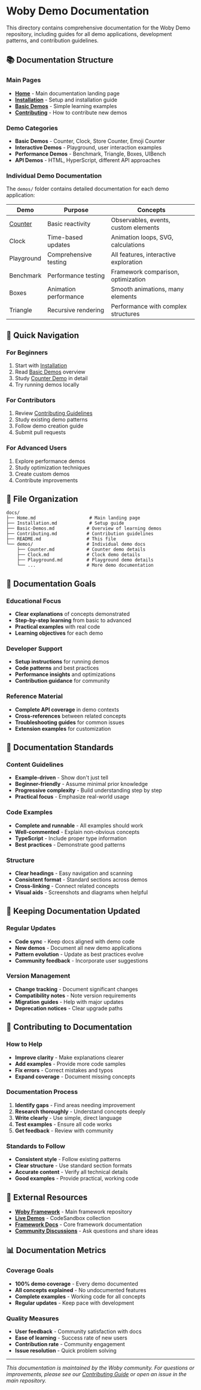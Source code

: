 # Woby Demo Documentation

This directory contains comprehensive documentation for the Woby Demo repository, including guides for all demo applications, development patterns, and contribution guidelines.

## 📚 Documentation Structure

### Main Pages
- **[Home](./Home.md)** - Main documentation landing page
- **[Installation](./Installation.md)** - Setup and installation guide
- **[Basic Demos](./Basic-Demos.md)** - Simple learning examples
- **[Contributing](./Contributing.md)** - How to contribute new demos

### Demo Categories
- **Basic Demos** - Counter, Clock, Store Counter, Emoji Counter
- **Interactive Demos** - Playground, user interaction examples
- **Performance Demos** - Benchmark, Triangle, Boxes, UIBench
- **API Demos** - HTML, HyperScript, different API approaches

### Individual Demo Documentation
The `demos/` folder contains detailed documentation for each demo application:

| Demo | Purpose | Concepts |
|------|---------|----------|
| [Counter](./demos/Counter.md) | Basic reactivity | Observables, events, custom elements |
| Clock | Time-based updates | Animation loops, SVG, calculations |
| Playground | Comprehensive testing | All features, interactive exploration |
| Benchmark | Performance testing | Framework comparison, optimization |
| Boxes | Animation performance | Smooth animations, many elements |
| Triangle | Recursive rendering | Performance with complex structures |

## 🚀 Quick Navigation

### For Beginners
1. Start with [Installation](./Installation.md)
2. Read [Basic Demos](./Basic-Demos.md) overview
3. Study [Counter Demo](./demos/Counter.md) in detail
4. Try running demos locally

### For Contributors
1. Review [Contributing Guidelines](./Contributing.md)
2. Study existing demo patterns
3. Follow demo creation guide
4. Submit pull requests

### For Advanced Users
1. Explore performance demos
2. Study optimization techniques
3. Create custom demos
4. Contribute improvements

## 📁 File Organization

```
docs/
├── Home.md                    # Main landing page
├── Installation.md            # Setup guide
├── Basic-Demos.md            # Overview of learning demos
├── Contributing.md           # Contribution guidelines
├── README.md                 # This file
└── demos/                    # Individual demo docs
    ├── Counter.md            # Counter demo details
    ├── Clock.md              # Clock demo details
    ├── Playground.md         # Playground demo details
    └── ...                   # More demo documentation
```

## 🎯 Documentation Goals

### Educational Focus
- **Clear explanations** of concepts demonstrated
- **Step-by-step learning** from basic to advanced
- **Practical examples** with real code
- **Learning objectives** for each demo

### Developer Support
- **Setup instructions** for running demos
- **Code patterns** and best practices
- **Performance insights** and optimizations
- **Contribution guidance** for community

### Reference Material
- **Complete API coverage** in demo contexts
- **Cross-references** between related concepts
- **Troubleshooting guides** for common issues
- **Extension examples** for customization

## 📝 Documentation Standards

### Content Guidelines
- **Example-driven** - Show don't just tell
- **Beginner-friendly** - Assume minimal prior knowledge
- **Progressive complexity** - Build understanding step by step
- **Practical focus** - Emphasize real-world usage

### Code Examples
- **Complete and runnable** - All examples should work
- **Well-commented** - Explain non-obvious concepts
- **TypeScript** - Include proper type information
- **Best practices** - Demonstrate good patterns

### Structure
- **Clear headings** - Easy navigation and scanning
- **Consistent format** - Standard sections across demos
- **Cross-linking** - Connect related concepts
- **Visual aids** - Screenshots and diagrams when helpful

## 🔄 Keeping Documentation Updated

### Regular Updates
- **Code sync** - Keep docs aligned with demo code
- **New demos** - Document all new demo applications
- **Pattern evolution** - Update as best practices evolve
- **Community feedback** - Incorporate user suggestions

### Version Management
- **Change tracking** - Document significant changes
- **Compatibility notes** - Note version requirements
- **Migration guides** - Help with major updates
- **Deprecation notices** - Clear upgrade paths

## 🤝 Contributing to Documentation

### How to Help
- **Improve clarity** - Make explanations clearer
- **Add examples** - Provide more code samples
- **Fix errors** - Correct mistakes and typos
- **Expand coverage** - Document missing concepts

### Documentation Process
1. **Identify gaps** - Find areas needing improvement
2. **Research thoroughly** - Understand concepts deeply
3. **Write clearly** - Use simple, direct language
4. **Test examples** - Ensure all code works
5. **Get feedback** - Review with community

### Standards to Follow
- **Consistent style** - Follow existing patterns
- **Clear structure** - Use standard section formats
- **Accurate content** - Verify all technical details
- **Good examples** - Provide practical, working code

## 🔗 External Resources

- **[Woby Framework](https://github.com/wongchichong/woby)** - Main framework repository
- **[Live Demos](https://codesandbox.io/@woby)** - CodeSandbox collection
- **[Framework Docs](../woby/docs/)** - Core framework documentation
- **[Community Discussions](https://github.com/wongchichong/woby/discussions)** - Ask questions and share ideas

## 📊 Documentation Metrics

### Coverage Goals
- **100% demo coverage** - Every demo documented
- **All concepts explained** - No undocumented features
- **Complete examples** - Working code for all concepts
- **Regular updates** - Keep pace with development

### Quality Measures
- **User feedback** - Community satisfaction with docs
- **Ease of learning** - Success rate of new users
- **Contribution rate** - Community engagement
- **Issue resolution** - Quick problem solving

---

*This documentation is maintained by the Woby community. For questions or improvements, please see our [Contributing Guide](./Contributing.md) or open an issue in the main repository.*